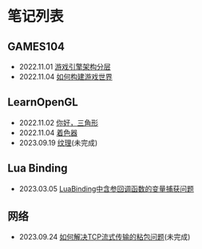 # 笔记列表
## GAMES104
- 2022.11.01 [游戏引擎架构分层](游戏引擎架构分层.md)
- 2022.11.04 [如何构建游戏世界](如何构建游戏世界.md)
## LearnOpenGL
- 2022.11.02 [你好，三角形](LearnOpenGL你好，三角形.md)
- 2022.11.04 [着色器](LearnOpenGL着色器.md)
- 2023.09.19 [纹理](LearnOpenGL纹理.md)(未完成)
## Lua Binding
- 2023.03.05 [LuaBinding中含参回调函数的变量捕获问题](LuaBinding中含参回调函数的变量捕获问题.md)
## 网络
- 2023.09.24 [如何解决TCP流式传输的粘包问题](如何解决TCP流式传输的粘包问题.md)(未完成)